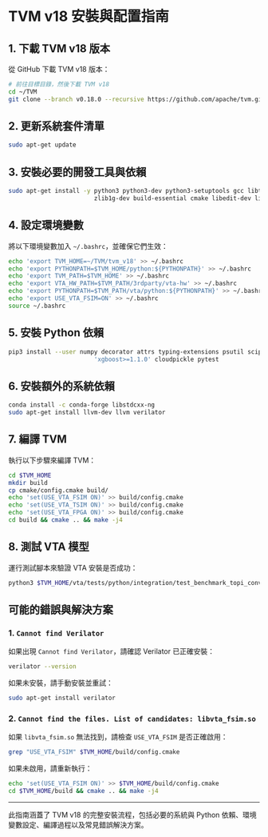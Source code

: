# TVM v18 安裝與配置指南

## 1. 下載 TVM v18 版本

從 GitHub 下載 TVM v18 版本：
```sh
# 前往目標目錄，然後下載 TVM v18
cd ~/TVM
git clone --branch v0.18.0 --recursive https://github.com/apache/tvm.git tvm_v18
```

## 2. 更新系統套件清單
```sh
sudo apt-get update
```

## 3. 安裝必要的開發工具與依賴
```sh
sudo apt-get install -y python3 python3-dev python3-setuptools gcc libtinfo-dev \
                        zlib1g-dev build-essential cmake libedit-dev libxml2-dev
```

## 4. 設定環境變數

將以下環境變數加入 `~/.bashrc`，並確保它們生效：
```sh
echo 'export TVM_HOME=~/TVM/tvm_v18' >> ~/.bashrc
echo 'export PYTHONPATH=$TVM_HOME/python:${PYTHONPATH}' >> ~/.bashrc
echo 'export TVM_PATH=$TVM_HOME' >> ~/.bashrc
echo 'export VTA_HW_PATH=$TVM_PATH/3rdparty/vta-hw' >> ~/.bashrc
echo 'export PYTHONPATH=$TVM_PATH/vta/python:${PYTHONPATH}' >> ~/.bashrc
echo 'export USE_VTA_FSIM=ON' >> ~/.bashrc
source ~/.bashrc
```

## 5. 安裝 Python 依賴
```sh
pip3 install --user numpy decorator attrs typing-extensions psutil scipy tornado \
                        'xgboost>=1.1.0' cloudpickle pytest
```

## 6. 安裝額外的系統依賴
```sh
conda install -c conda-forge libstdcxx-ng
sudo apt-get install llvm-dev llvm verilator
```

## 7. 編譯 TVM

執行以下步驟來編譯 TVM：
```sh
cd $TVM_HOME
mkdir build
cp cmake/config.cmake build/
echo 'set(USE_VTA_FSIM ON)' >> build/config.cmake
echo 'set(USE_VTA_TSIM ON)' >> build/config.cmake
echo 'set(USE_VTA_FPGA ON)' >> build/config.cmake
cd build && cmake .. && make -j4
```

## 8. 測試 VTA 模型

運行測試腳本來驗證 VTA 安裝是否成功：
```sh
python3 $TVM_HOME/vta/tests/python/integration/test_benchmark_topi_conv2d.py
```

## 可能的錯誤與解決方案

### 1. `Cannot find Verilator`
如果出現 `Cannot find Verilator`，請確認 Verilator 已正確安裝：
```sh
verilator --version
```
如果未安裝，請手動安裝並重試：
```sh
sudo apt-get install verilator
```

### 2. `Cannot find the files. List of candidates: libvta_fsim.so`
如果 `libvta_fsim.so` 無法找到，請檢查 `USE_VTA_FSIM` 是否正確啟用：
```sh
grep "USE_VTA_FSIM" $TVM_HOME/build/config.cmake
```
如果未啟用，請重新執行：
```sh
echo 'set(USE_VTA_FSIM ON)' >> $TVM_HOME/build/config.cmake
cd $TVM_HOME/build && cmake .. && make -j4
```

---
此指南涵蓋了 TVM v18 的完整安裝流程，包括必要的系統與 Python 依賴、環境變數設定、編譯過程以及常見錯誤解決方案。
